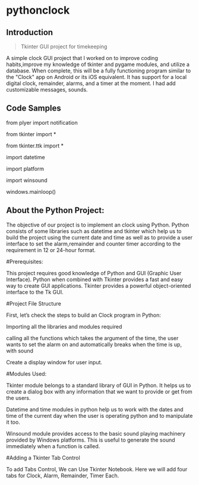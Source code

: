 # pythonclock

## Introduction

> Tkinter GUI project for timekeeping

A simple clock GUI project that I worked on to improve coding habits,improve my knowledge of tkinter and pygame modules, and utilize a database. When complete, this will be a fully functioning program similar to the "Clock" app on Android or its iOS equivalent. It has support for a local digital clock, remainder, alarms, and a timer at the moment. I had add customizable messages, sounds.

## Code Samples

 from plyer import notification
 
from tkinter import *

from tkinter.ttk import *

import datetime

import platform

import winsound

windows.mainloop()



## About the Python Project:

The objective of our project is to implement an clock using Python. Python consists of some libraries such as datetime and tkinter which help us to build the project using the current date and time as well as to provide a user interface to set the alarm,remainder and counter timer according to the requirement in 12 or 24-hour format.

#Prerequisites:

This project requires good knowledge of Python and GUI (Graphic User Interface). Python when combined with Tkinter provides a fast and easy way to create GUI applications. Tkinter provides a powerful object-oriented interface to the Tk GUI.

#Project File Structure

First, let’s check the steps to build an Clock program in Python:

Importing all the libraries and modules required

calling all the functions which takes the argument of the time, the user wants to set the alarm on and automatically breaks when the time is up, with sound

Create a display window for user input.

#Modules Used:

Tkinter module belongs to a standard library of GUI in Python. It helps us to create a dialog box with any information that we want to provide or get from the users.

Datetime and time modules in python help us to work with the dates and time of the current day when the user is operating python and to manipulate it too.

Winsound module provides access to the basic sound playing machinery provided by Windows platforms. This is useful to generate the sound immediately when a function is called.

#Adding a Tkinter Tab Control

To add Tabs Control, We can Use Tkinter Notebook. Here we will add four tabs for Clock, Alarm, Remainder, Timer Each.


